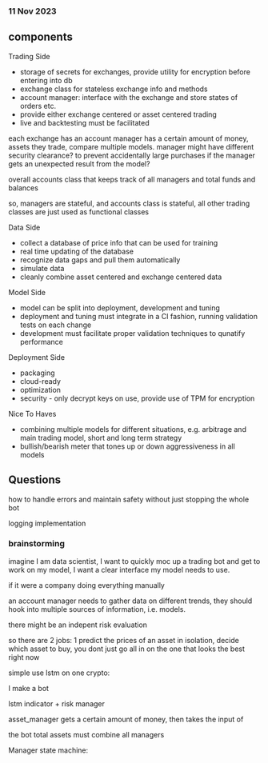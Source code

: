 ### 11 Nov 2023

## components

Trading Side
- storage of secrets for exchanges, provide utility for encryption before entering into db
- exchange class for stateless exchange info and methods
- account manager: interface with the exchange and store states of orders etc.
- provide either exchange centered or asset centered trading
- live and backtesting must be facilitated

each exchange has an account manager has a certain amount of money, assets they trade, compare multiple models. manager might have different security clearance? to prevent accidentally large purchases if the manager gets an unexpected result from the model?

overall accounts class that keeps track of all managers and total funds and balances

so, managers are stateful, and accounts class is stateful, all other trading classes are just used as functional classes

Data Side
- collect a database of price info that can be used for training
- real time updating of the database
- recognize data gaps and pull them automatically
- simulate data
- cleanly combine asset centered and exchange centered data

Model Side
- model can be split into deployment, development and tuning
- deployment and tuning must integrate in a CI fashion, running validation tests on each change
- development must facilitate proper validation techniques to qunatify performance

Deployment Side
- packaging
- cloud-ready
- optimization
- security - only decrypt keys on use, provide use of TPM for encryption


Nice To Haves
- combining multiple models for different situations, e.g. arbitrage and main trading model, short and long term strategy
- bullish/bearish meter that tones up or down aggressiveness in all models

## Questions

how to handle errors and maintain safety without just stopping the whole bot

logging implementation

### brainstorming

imagine I am data scientist, I want to quickly moc up a trading bot and get to work on my model, I want a clear interface my model needs to use.


if it were a company doing everything manually

an account manager needs to gather data on different trends, they should hook into multiple sources of information, i.e. models. 

there might be an indepent risk evaluation

so there are 2 jobs: 1 predict the prices of an asset in isolation, decide which asset to buy, you dont just go all in on the one that looks the best right now


simple use lstm on one crypto:

I make a bot

lstm indicator + risk manager

asset_manager gets a certain amount of money, then takes the input of 

the bot total assets must combine all managers

Manager state machine:

